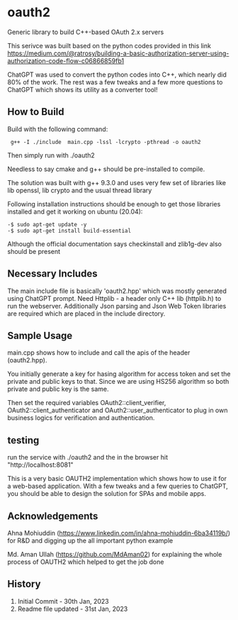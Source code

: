 # oauth2
Generic library to build C++-based OAuth 2.x servers

This serivce was built based on the python codes provided in this link 
https://medium.com/@ratrosy/building-a-basic-authorization-server-using-authorization-code-flow-c06866859fb1

ChatGPT was used to convert the python codes into C++, which nearly did 80% of the work.
The rest was a few tweaks and a few more questions to ChatGPT which shows its utility as a converter tool!

## How to Build 

Build with the following command:

```
 g++ -I ./include  main.cpp -lssl -lcrypto -pthread -o oauth2
```
Then simply run with ./oauth2

Needless to say cmake and g++ should be pre-installed to compile.

The solution was built with g++ 9.3.0 and uses very few set of libraries like 
lib openssl, lib crypto and the usual thread library 

Following installation instructions should be enough to get those libraries installed
and get it working on ubuntu (20.04):

```
-$ sudo apt-get update -y
-$ sudo apt-get install build-essential
```
Although the official documentation says checkinstall and zlib1g-dev also should be present 

## Necessary Includes

The main include file is basically 'oauth2.hpp' which was mostly generated using ChatGPT prompt.
Need Httplib - a header only C++ lib (httplib.h) to run the webserver.
Additionally Json parsing and Json Web Token libraries are required which are placed in the include directory.

## Sample Usage

main.cpp shows how to include and call the apis of the header (oauth2.hpp).

You initially generate a key for hasing algorithm for access token and set the private and public keys to that.
Since we are using HS256 algorithm so both private and public key is the same.

Then set the required variables OAuth2::client_verifier, OAuth2::client_authenticator
and OAuth2::user_authenticator to plug in own business logics for verification and authentication.

## testing

run the service with ./oauth2 and the in the browser hit "http://localhost:8081"
 
This is a very basic OAUTH2 implementation which shows how to use it for a web-based application.
With a few tweaks and a few queries to ChatGPT, you should be able to design the solution for SPAs and mobile apps.

## Acknowledgements

Ahna Mohiuddin (https://www.linkedin.com/in/ahna-mohiuddin-6ba34119b/) for R&D and digging up the all important python example

Md. Aman Ullah (https://github.com/MdAman02) for explaining the whole process of OAUTH2 which helped to get the job done

## History

1. Initial Commit - 30th Jan, 2023
2. Readme file updated - 31st Jan, 2023

 
 



